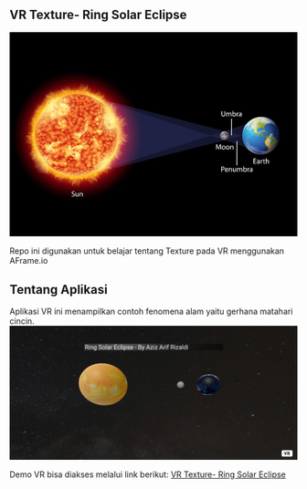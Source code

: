 ## VR Texture- Ring Solar Eclipse
![Tampilan Awal](assets/ring-solar-eclipse.jpg)

Repo ini digunakan untuk belajar tentang Texture pada VR menggunakan AFrame.io

## Tentang Aplikasi
Aplikasi VR ini menampilkan contoh fenomena alam yaitu gerhana matahari cincin.
![Tampilan Preview](assets/preview.png)

Demo VR bisa diakses melalui link berikut:
[VR Texture- Ring Solar Eclipse](https://cyber-transparent-rhodium.glitch.me)